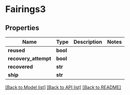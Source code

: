 # Fairings3

## Properties
Name | Type | Description | Notes
------------ | ------------- | ------------- | -------------
**reused** | **bool** |  | 
**recovery_attempt** | **bool** |  | 
**recovered** | **str** |  | 
**ship** | **str** |  | 

[[Back to Model list]](../README.md#documentation-for-models) [[Back to API list]](../README.md#documentation-for-api-endpoints) [[Back to README]](../README.md)


